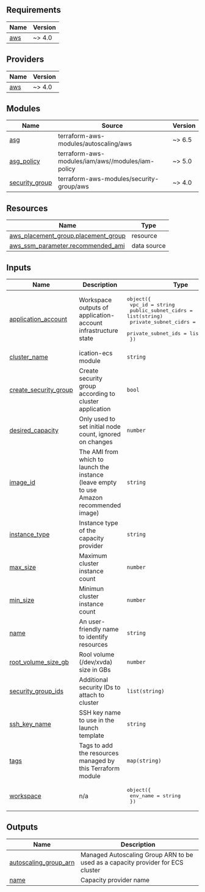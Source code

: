 <!-- BEGIN_TF_DOCS -->
## Requirements

| Name | Version |
|------|---------|
| <a name="requirement_aws"></a> [aws](#requirement\_aws) | ~> 4.0 |

## Providers

| Name | Version |
|------|---------|
| <a name="provider_aws"></a> [aws](#provider\_aws) | ~> 4.0 |

## Modules

| Name | Source | Version |
|------|--------|---------|
| <a name="module_asg"></a> [asg](#module\_asg) | terraform-aws-modules/autoscaling/aws | ~> 6.5 |
| <a name="module_asg_policy"></a> [asg\_policy](#module\_asg\_policy) | terraform-aws-modules/iam/aws//modules/iam-policy | ~> 5.0 |
| <a name="module_security_group"></a> [security\_group](#module\_security\_group) | terraform-aws-modules/security-group/aws | ~> 4.0 |

## Resources

| Name | Type |
|------|------|
| [aws_placement_group.placement_group](https://registry.terraform.io/providers/hashicorp/aws/latest/docs/resources/placement_group) | resource |
| [aws_ssm_parameter.recommended_ami](https://registry.terraform.io/providers/hashicorp/aws/latest/docs/data-sources/ssm_parameter) | data source |

## Inputs

| Name | Description | Type | Default | Required |
|------|-------------|------|---------|:--------:|
| <a name="input_application_account"></a> [application\_account](#input\_application\_account) | Workspace outputs of application-account infrastructure state | <pre>object({<br>    vpc_id = string<br>    public_subnet_cidrs = list(string)<br>    private_subnet_cidrs = list(string)<br>    private_subnet_ids = list(string)<br>  })</pre> | n/a | yes |
| <a name="input_cluster_name"></a> [cluster\_name](#input\_cluster\_name) | ication-ecs module | `string` | n/a | yes |
| <a name="input_create_security_group"></a> [create\_security\_group](#input\_create\_security\_group) | Create security group according to cluster application | `bool` | `true` | no |
| <a name="input_desired_capacity"></a> [desired\_capacity](#input\_desired\_capacity) | Only used to set initial node count, ignored on changes | `number` | `1` | no |
| <a name="input_image_id"></a> [image\_id](#input\_image\_id) | The AMI from which to launch the instance (leave empty to use Amazon recommended image) | `string` | `null` | no |
| <a name="input_instance_type"></a> [instance\_type](#input\_instance\_type) | Instance type of the capacity provider | `string` | `"t3.micro"` | no |
| <a name="input_max_size"></a> [max\_size](#input\_max\_size) | Maximum cluster instance count | `number` | `2` | no |
| <a name="input_min_size"></a> [min\_size](#input\_min\_size) | Minimun cluster instance count | `number` | `1` | no |
| <a name="input_name"></a> [name](#input\_name) | An user-friendly name to identify resources | `string` | n/a | yes |
| <a name="input_root_volume_size_gb"></a> [root\_volume\_size\_gb](#input\_root\_volume\_size\_gb) | Rool volume (/dev/xvda) size in GBs | `number` | `30` | no |
| <a name="input_security_group_ids"></a> [security\_group\_ids](#input\_security\_group\_ids) | Additional security IDs to attach to cluster | `list(string)` | `[]` | no |
| <a name="input_ssh_key_name"></a> [ssh\_key\_name](#input\_ssh\_key\_name) | SSH key name to use in the launch template | `string` | `null` | no |
| <a name="input_tags"></a> [tags](#input\_tags) | Tags to add the resources managed by this Terraform module | `map(string)` | `{}` | no |
| <a name="input_workspace"></a> [workspace](#input\_workspace) | n/a | <pre>object({<br>    env_name = string<br>  })</pre> | n/a | yes |

## Outputs

| Name | Description |
|------|-------------|
| <a name="output_autoscaling_group_arn"></a> [autoscaling\_group\_arn](#output\_autoscaling\_group\_arn) | Managed Autoscaling Group ARN to be used as a capacity provider for ECS cluster |
| <a name="output_name"></a> [name](#output\_name) | Capacity provider name |
<!-- END_TF_DOCS -->